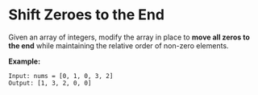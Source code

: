 # Shift Zeroes to the End

Given an array of integers, modify the array in place to **move all zeros to the end** while maintaining the relative order of non-zero elements.

**Example:**
```
Input: nums = [0, 1, 0, 3, 2]
Output: [1, 3, 2, 0, 0]
```